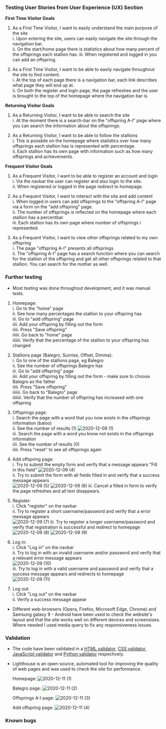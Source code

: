 ### Testing User Stories from User Experience (UX) Section
**First Time Visitor Goals**    
1. As a First Time Visitor, I want to easily understand the main purpose of the site    
    i. Upon entering the site, users can easily navigate the site through the navigation bar.     
    ii. On the start/home page there is statistics about how many percent of the offsprings each stallion has.
    iii. When registered and logged in you can add an offspring. 

2. As a First Time Visitor, I want to be able to easily navigate throughout the site to find content.   
    i. At the top of each page there is a navigation bar, each link describes what page they will end up at.    
    ii. On both the register and login page, the page refreshes and the user is brought to the top of the homepage 
    where the navigation bar is.
 
**Returning Visitor Goals**   
1. As a Returning Visitor, I want to be able to search the site       
    i. At the moment there is a search-bar on the "offspring A-I" page where you can search the information about the offsprings. 

2. As a Returning Visitor, I want to be able to follow the stallions    
    i. This is possbile on the homepage where statistics over how many offsprings each stallion has is represented with percentage.    
    ii. Each stallion has its own page with information such as how many offsprings and achievements. 

**Frequent Visitor Goals**    
1. As a Frequent Visitor, I want to be able to register an account and login     
    i. Via the navbar the user can register and also login to the site.        
    ii. When registered or logged in the page redirect to homepage.

2. As a Frequent Visitor, I want to interact with the site and add content    
    i. When logged in users can add offsprings to the "offspring A-I" page via a form on the "add offspring" page.     
    ii. The number of offsprings is reflected on the homepage where each stallion has a percentbar.      
    iii. Each stallion has its own page where number of offsprings i represented. 

3. As a Frequent Visitor, I want to view other offsprings related to my own offspring      
    i. The page "offspring A-I" presents all offsprings        
    ii. The "offspring A-I" page has a search function where you can search for the stallion of the offspring and get all
    other offsprings related to that stallion. You can search for the mother as well.

### Further testing
* Most testing was done throughout development, and it was manual tests. 
1. Homepage:    
    i. Go to the "home" page      
    ii. See how many percentages the stallion to your offspring has     
    iii. Go to "add offspring" page     
    iiii. Add your offspring by filling out the form   
    iiiii. Press "Save offspring"    
    iiiiii. Go back to "home" page  
    iiiiiii. Verify that the percentage of the stallion to your offspring has changed   

2. Stallions page (Balegro, Sunrise, Offset, Dimma):   
    i. Go to one of the stallions page, eg Balegro          
    ii. See the number of offsprings Balegro has       
    iii. Go to "add offspring" page       
    iiii. Add your offspring by filling out the form - make sure to choose Balegro as the father         
    iiiii. Press "Save offspring"      
    iiiiiii. Go back to "Balegro" page          
    iiiiiiii. Verify that the number of offspring has increased with one offspring       

3. Offsprings page:     
    i. Search the page with a word that you now exists in the offsprings information (baloo)    
    ii. See the number of results (1)
    ![2020-12-09 (1)](https://user-images.githubusercontent.com/60824715/101657590-5ef16e80-3a44-11eb-87f4-bf027db412a2.png)    
    iii. Search the page with a word you know not exists in the offsprings information    
    iiii. See the number of results (0)    
    iiiii. Press "reset" to see all offsprings again

4. Add offspring page:    
    i. Try to submit the empty form and verify that a message appears "Fill in this field"
    ![2020-12-09 (4)](https://user-images.githubusercontent.com/60824715/101660899-f5735f00-3a47-11eb-8229-f23941465370.png)     
    ii. Try to submit the form with all fields filled in and verify that a success message appears     
    ![2020-12-09 (5)](https://user-images.githubusercontent.com/60824715/101661627-ce695d00-3a48-11eb-9cb9-e86ffe2f823c.png)
    ![2020-12-09 (6)](https://user-images.githubusercontent.com/60824715/101661644-d1644d80-3a48-11eb-8122-be671c7db01a.png)
    iii. Cancel a filled in form to verify the page refreshes and all text disappears. 

5. Register:    
    i. Click "register" on the navbar     
    ii. Try to register a short username/password and verify that a error message appears     
    ![2020-12-09 (7)](https://user-images.githubusercontent.com/60824715/101663137-9bc06400-3a4a-11eb-93f4-61793dcd2bb6.png)
    iii. Try to register a longer username/password and verify that registration is successful and redirect to homepage     
    ![2020-12-09 (8)](https://user-images.githubusercontent.com/60824715/101663315-d9bd8800-3a4a-11eb-8b11-2b15abaf37b2.png)
    ![2020-12-09 (9)](https://user-images.githubusercontent.com/60824715/101663347-e510b380-3a4a-11eb-96b1-c532f335c9f1.png)

6. Log in:     
    i. Click "Log in" on the navbar    
    ii. Try to log in with an invalid username and/or password and verify that a relevant error message appears    
    ![2020-12-09 (10)](https://user-images.githubusercontent.com/60824715/101664660-63ba2080-3a4c-11eb-90c9-127c2c2d19bb.png)    
    iii. Try to log in with a valid username and password and verify that a success message appears and redirects to homepage    
    ![2020-12-09 (11)](https://user-images.githubusercontent.com/60824715/101664863-9f54ea80-3a4c-11eb-8c27-9f435c0b82e5.png)

7. Log out:   
    i. Click "Log out" on the navbar     
    ii. Verify a success message appear


* Different web-browsers (Opera, Firefox, Microsoft Edge, Chrome) and Samsung galaxy 9 - Android have been used to check the website's 
    layout and that the site works well on different devices and screensizes. Where needed I used media query to fix any responsiveness issues.


### Validation 

* The code have been validated in a [HTML validator](https://validator.w3.org/#validate_by_input), [CSS validator](https://jigsaw.w3.org/css-validator/#validate_by_input), 
    [JavaScript validator](https://jshint.com/) and [Python validator](http://pep8online.com/) respectively.

* Lighthouse is an open-source, automated tool for improving the quality of web pages and was used to check the site for performance.
    
    Homepage:
    ![2020-12-11 (1)](https://user-images.githubusercontent.com/60824715/101905247-6d13cc00-3bb7-11eb-813c-b7d06752c4d8.png)

    Balegro page:
    ![2020-12-11 (2)](https://user-images.githubusercontent.com/60824715/101905445-c4b23780-3bb7-11eb-8d12-7d875b037797.png)

    Offsprings A-I page:
    ![2020-12-11 (3)](https://user-images.githubusercontent.com/60824715/101905915-73567800-3bb8-11eb-83a6-23395eeaff36.png)

    Add offspring page:
    ![2020-12-11 (4)](https://user-images.githubusercontent.com/60824715/101906019-9b45db80-3bb8-11eb-9e44-67c61cb80deb.png)
    
### Known bugs